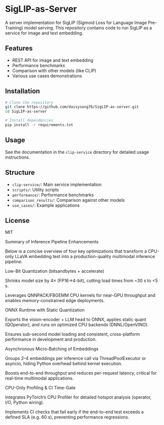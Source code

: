 # SigLIP-as-Server

A server implementation for SigLIP (Sigmoid Loss for Language Image Pre-Training) model serving. This repository contains code to run SigLIP as a service for image and text embedding.

## Features

- REST API for image and text embedding
- Performance benchmarks
- Comparison with other models (like CLIP)
- Various use cases demonstrations

## Installation

```bash
# Clone the repository
git clone https://github.com/daisysong76/SigLIP-as-server.git
cd SigLIP-as-server

# Install dependencies
pip install -r requirements.txt
```

## Usage

See the documentation in the `clip-service` directory for detailed usage instructions.

## Structure

- `clip-service/`: Main service implementation
- `scripts/`: Utility scripts
- `performance/`: Performance benchmarks
- `comparison_results/`: Comparison against other models
- `use_cases/`: Example applications

## License

MIT 

Summary of Inference Pipeline Enhancements

Below is a concise overview of four key optimizations that transform a CPU-only LLaVA embedding test into a production-quality multimodal inference pipeline:

Low-Bit Quantization (bitsandbytes + accelerate)

Shrinks model size by 4× (FP16→4-bit), cutting load times from ~30 s to <5 s.

Leverages QNNPACK/FBGEMM CPU kernels for near-GPU throughput and enables memory-constrained edge deployments.

ONNX Runtime with Static Quantization

Exports the vision-encoder + LLM head to ONNX, applies static quant (QOperator), and runs on optimized CPU backends (DNNL/OpenVINO).

Ensures sub-second model loading and consistent, cross-platform performance in development and production.

Asynchronous Micro-Batching of Embeddings

Groups 2–4 embeddings per inference call via ThreadPoolExecutor or asyncio, hiding Python overhead behind kernel execution.

Boosts end-to-end throughput and reduces per-request latency, critical for real-time multimodal applications.

CPU-Only Profiling & CI Time-Gate

Integrates PyTorch’s CPU Profiler for detailed hotspot analysis (operator, I/O, Python wiring).

Implements CI checks that fail early if the end-to-end test exceeds a defined SLA (e.g. 60 s), preventing performance regressions.
